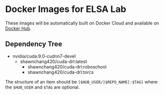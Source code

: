 # Docker Images for ELSA Lab

These images will be automatically built on Docker Cloud and available on [Docker Hub][docker-hub].

## Dependency Tree

* nvidia/cuda:9.0-cudnn7-devel
  + shawnchang420/cuda-drl:latest
    - shawnchang420/cuda-drl:roboschool
    - shawnchang420/cuda-drl:torcs

The structure of an item should be `[$HUB_USER/]$REPO_NAME[:$TAG]` where the `$HUB_USER` and `$TAG` are optional.

[docker-hub]: https://hub.docker.com/r/shawnchang420/cuda-drl/